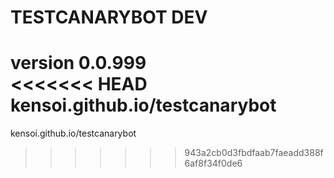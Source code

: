 # TESTCANARYBOT DEV
version 0.0.999  
<<<<<<< HEAD
kensoi.github.io/testcanarybot
=======
kensoi.github.io/testcanarybot
>>>>>>> 943a2cb0d3fbdfaab7faeadd388f6af8f34f0de6
